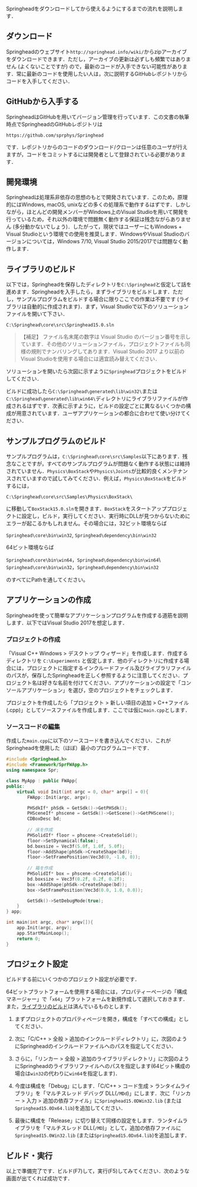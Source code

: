 Springheadをダウンロードしてから使えるようにするまでの流れを説明します．
## ダウンロード
Springheadのウェブサイト`http://springhead.info/wiki/`からzipアーカイブをダウンロードできます．ただし，アーカイブの更新は必ずしも頻繁ではありません (よくないことですが) ので，最新のコードが入手できない可能性があります．常に最新のコードを使用したい人は，次に説明するGitHubレポジトリからコードを入手してください．
## GitHubから入手する
SpringheadはGitHubを用いてバージョン管理を行っています．この文書の執筆時点でSpringheadのGitHubレポジトリは

`https://github.com/sprphys/Springhead`

です．レポジトリからのコードのダウンロード/クローンは任意のユーザが行えますが，コードをコミットするには開発者として登録されている必要があります．
## 開発環境
Springheadは処理系非依存の思想のもとで開発されています．このため，原理的にはWindows, macOS, unixなどの多くの処理系で動作するはずです．しかしながら，ほとんどの開発メンバーがWindows上のVisual Studioを用いて開発を行っているため，それ以外の環境で問題無く動作する保証は残念ながらありません (多分動かないでしょう)．したがって，現状ではユーザーにもWindows + Visual Studioという環境での使用を推奨します．WindowsやVisual Studioのバージョンについては，Windows 7/10, Visual Studio 2015/2017では問題なく動作します．
## ライブラリのビルド
以下では，Springheadを保存したディレクトリを`C:\Springhead`と仮定して話を進めます．Springheadを入手したら，まずライブラリをビルドします．ただし，サンプルプログラムをビルドする場合に限りここでの作業は不要です (ライブラリは自動的に作成されます)．まず，Visual Studioで以下のソリューションファイルを開いて下さい．

`C:\Springhead\core\src\Springhead15.0.sln`

> 【補足】 ファイル名末尾の数字は Visual Studio のバージョン番号を示しています．その他のソリューションファイル，プロジェクトファイルも同様の規則でナンバリングしてあります．Visual Studio 2017 より以前の Visual Studioを使用する場合には適宜読み替えてください．

ソリューションを開いたら次図に示すように`Springhead`プロジェクトをビルドしてください．



ビルドに成功したら`C:\Springhead\generated\lib\win32\`または`C:\Springhead\generated\lib\win64\`ディレクトリにライブラリファイルが作成されるはずです．次表に示すように，ビルドの設定ごとに異なるいくつかの構成が用意されています．ユーザアプリケーションの都合に合わせて使い分けてください．




## サンプルプログラムのビルド
サンプルプログラムは，`C:\Springhead\core\src\Samples`以下にあります．残念なことですが，すべてのサンプルプログラムが問題なく動作する状態には維持されていません．`Physics\BoxStack`や`Physics\Joints`が比較的良くメンテナンスされていますので試してみてください．例えば，`Physics\BoxStack`をビルドするには，

`C:\Springhead\core\src\Samples\Physics\BoxStack\ `

に移動して`BoxStack15.0.sln`を開きます．`BoxStack`をスタートアッププロジェクトに設定し，ビルド，実行してください．実行時にDLLが見つからないためにエラーが起こるかもしれません。その場合には，32ビット環境ならば

`Springhead\core\bin\win32`, `Springhead\dependency\bin\win32`

64ビット環境ならば

`Springhead\core\bin\win64`，`Springhead\dependency\bin\win64`\\
`Springhead\core\bin\win32`，`Springhead\dependency\bin\win32`

のすべてにPathを通してください。
## アプリケーションの作成


Springheadを使って簡単なアプリケーションプログラムを作成する道筋を説明します．以下ではVisual Studio 2017を想定します．
### プロジェクトの作成
「Visual C++ Windows >  デスクトップ ウィザード」を作成します．作成するディレクトリを `C:\Experiments` と仮定します．他のディレクトリに作成する場合には，プロジェクトに指定するインクルードファイル及びライブラリファイルのパスが，保存したSpringheadを正しく参照するように注意してください．プロジェクト名は好きな名前を付けてください．アプリケーションの設定で「コンソールアプリケーション」を選び，空のプロジェクトをチェックします．

プロジェクトを作成したら「プロジェクト >  新しい項目の追加 >  C++ファイル(.cpp)」としてソースファイルを作成します．ここでは仮に`main.cpp`とします．

### ソースコードの編集

作成した`main.cpp`に以下のソースコードを書き込んでください．これがSpringheadを使用した（ほぼ）最小のプログラムコードです．

```c++
#include <Springhead.h>
#include <Framework/SprFWApp.h>
using namespace Spr;

class MyApp : public FWApp{
public:
    virtual void Init(int argc = 0, char* argv[] = 0){
        FWApp::Init(argc, argv);

        PHSdkIf* phSdk = GetSdk()->GetPHSdk();
        PHSceneIf* phscene = GetSdk()->GetScene()->GetPHScene();
        CDBoxDesc bd;
        
        // 床を作成
        PHSolidIf* floor = phscene->CreateSolid();
        floor->SetDynamical(false);
        bd.boxsize = Vec3f(5.0f, 1.0f, 5.0f);
        floor->AddShape(phSdk->CreateShape(bd));
        floor->SetFramePosition(Vec3d(0, -1.0, 0));
    
        // 箱を作成
        PHSolidIf* box = phscene->CreateSolid();
        bd.boxsize = Vec3f(0.2f, 0.2f, 0.2f);
        box->AddShape(phSdk->CreateShape(bd));
        box->SetFramePosition(Vec3d(0.0, 1.0, 0.0));

        GetSdk()->SetDebugMode(true);
    }
} app;

int main(int argc, char* argv[]){
    app.Init(argc, argv);
    app.StartMainLoop();
    return 0;
}
```


## プロジェクト設定

ビルドする前にいくつかのプロジェクト設定が必要です．

64ビットプラットフォームを使用する場合には，プロパティーページの「構成マネージャー」で「`x64`」プラットフォームを新規作成して選択しておきます．また，[ライブラリのビルド](#ライブラリのビルド)は済んでいるものとします．

1. まずプロジェクトのプロパティページを開き，構成を「すべての構成」としてください．

2. 次に「C/C++ >  全般 >  追加のインクルードディレクトリ」に，次図のようにSpringheadのインクルードファイルへのパスを指定してください．
3. さらに，「リンカー >  全般 >  追加のライブラリディレクトリ」に次図のようにSpringheadのライブラリファイルへのパスを指定します(64ビット構成の場合は`win32`の代わりに`win64`を指定します)．
4. 今度は構成を「Debug」にします．「C/C++ >  コード生成 >  ランタイムライブラリ」を「マルチスレッド デバッグ DLL(`/MDd`)」にします．次に「リンカー >  入力 >  追加の依存ファイル」に`Springhead15.0DWin32.lib` (または`Springhead15.0Dx64.lib`)を追加してください．
5. 最後に構成を「Release」に切り替えて同様の設定をします．ランタイムライブラリを「マルチスレッド DLL(`/MD`)」として，追加の依存ファイルに`Springhead15.0Win32.lib` (または`Springhead15.0Dx64.lib`)を追加します．



## ビルド・実行
以上で準備完了です．ビルド(F7)して，実行(F5)してみてください．次のような画面が出てくれば成功です．

